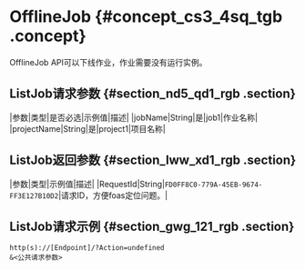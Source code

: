 # OfflineJob {#concept_cs3_4sq_tgb .concept}

OfflineJob API可以下线作业，作业需要没有运行实例。

## ListJob请求参数 {#section_nd5_qd1_rgb .section}

|参数|类型|是否必选|示例值|描述|
|jobName|String|是|job1|作业名称|
|projectName|String|是|project1|项目名称|

## ListJob返回参数 {#section_lww_xd1_rgb .section}

|参数|类型|示例值|描述|
|RequestId|String|`FD0FF8C0-779A-45EB-9674-FF3E127B10D2`|请求ID，方便foas定位问题。|

## ListJob请求示例 {#section_gwg_121_rgb .section}

```
http(s)://[Endpoint]/?Action=undefined
&<公共请求参数>
```

